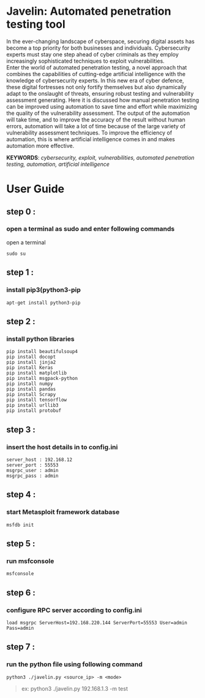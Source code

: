 # Javelin: Automated penetration testing tool

In the ever-changing landscape of cyberspace, securing digital assets has become a 
top priority for both businesses and individuals. Cybersecurity experts must stay one 
step ahead of cyber criminals as they employ increasingly sophisticated techniques to 
exploit vulnerabilities.     
Enter the world of automated penetration testing, a novel approach that combines the 
capabilities of cutting-edge artificial intelligence with the knowledge of cybersecurity 
experts. In this new era of cyber defence, these digital fortresses not only fortify 
themselves but also dynamically adapt to the onslaught of threats, ensuring robust 
testing and vulnerability assessment generating. Here it is discussed how manual 
penetration testing can be improved using automation to save time and effort while 
maximizing the quality of the vulnerability assessment. The output of the automation 
will take time, and to improve the accuracy of the result without human errors, 
automation will take a lot of time because of the large variety of vulnerability 
assessment techniques. To improve the efficiency of automation, this is where artificial 
intelligence comes in and makes automation more effective.    
     
**KEYWORDS**: _cybersecurity, exploit, vulnerabilities, automated penetration testing, 
automation, artificial intelligence_

# User Guide
## step 0 : 
### open a terminal as sudo and enter following commands
open a terminal
```
sudo su
```
## step 1 : 
### install pip3(python3-pip
```apt-get install python3-pip```
## step 2 : 
### install python libraries
```
pip install beautifulsoup4
pip install docopt
pip install jinja2
pip install Keras
pip install matplotlib
pip install msgpack-python
pip install numpy
pip install pandas
pip install Scrapy
pip install tensorflow
pip install urllib3
pip install protobuf
```
## step 3 : 
### insert the host details in to config.ini
```
server_host : 192.168.12
server_port : 55553
msgrpc_user : admin
msgrpc_pass : admin
```
## step 4 : 
### start Metasploit framework database
```
msfdb init
```
## step 5 : 
### run msfconsole
```
msfconsole
```
## step 6 : 
### configure RPC server according to config.ini
```
load msgrpc ServerHost=192.168.220.144 ServerPort=55553 User=admin Pass=admin
```
## step 7 : 
### run the python file using following command
```
python3 ./javelin.py <source_ip> -m <mode>
```
>	ex: python3 ./javelin.py 192.168.1.3 -m test
